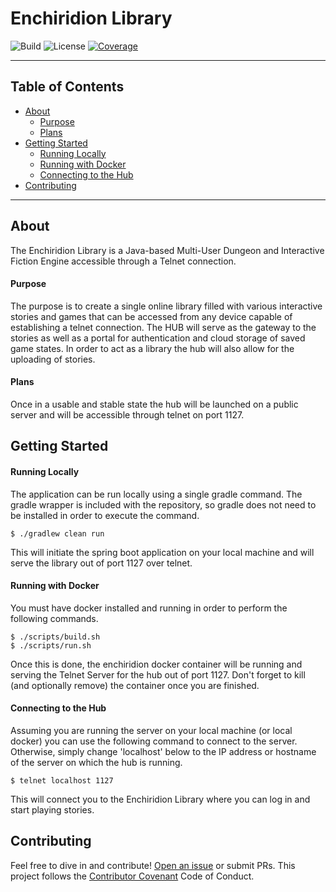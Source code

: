 # Enchiridion Library

![Build](https://travis-ci.org/sshookman/ProjectRead.svg?branch=master) ![License](https://img.shields.io/badge/license-GPL%20v3-brightgreen.svg) [![Coverage](https://codecov.io/gh/sshookman/ProjectRead/branch/master/graph/badge.svg)](https://codecov.io/gh/sshookman/ProjectRead)

---

## Table of Contents

- [About](#about)
  - [Purpose](#purpose)
  - [Plans](#plans)
- [Getting Started](#getting-started)
  - [Running Locally](#running-locally)
  - [Running with Docker](#running-with-docker)
  - [Connecting to the Hub](#connecting-to-the-hub)
- [Contributing](#contributing)

---

## About

The Enchiridion Library is a Java-based Multi-User Dungeon and Interactive Fiction Engine accessible
through a Telnet connection.

#### Purpose

The purpose is to create a single online library filled with various interactive stories and games
that can be accessed from any device capable of establishing a telnet connection. The HUB will serve
as the gateway to the stories as well as a portal for authentication and cloud storage of saved game
states. In order to act as a library the hub will also allow for the uploading of stories.

#### Plans

Once in a usable and stable state the hub will be launched on a public server and will be accessible
through telnet on port 1127.

## Getting Started

#### Running Locally

The application can be run locally using a single gradle command. The gradle wrapper is included
with the repository, so gradle does not need to be installed in order to execute the command.

```
$ ./gradlew clean run
```

This will initiate the spring boot application on your local machine and will serve the library out
of port 1127 over telnet.

#### Running with Docker

You must have docker installed and running in order to perform the following commands.

```
$ ./scripts/build.sh
$ ./scripts/run.sh
```

Once this is done, the enchiridion docker container will be running and serving the Telnet Server for
the hub out of port 1127. Don't forget to kill (and optionally remove) the container
once you are finished.

#### Connecting to the Hub

Assuming you are running the server on your local machine (or local docker) you can use
the following command to connect to the server. Otherwise, simply change 'localhost' below to the
IP address or hostname of the server on which the hub is running.

```
$ telnet localhost 1127
```

This will connect you to the Enchiridion Library where you can log in and start playing stories.


## Contributing

Feel free to dive in and contribute! [Open an issue](https://github.com/sshookman/ProjectRead/issues/new) or submit PRs.
This project follows the [Contributor Covenant](http://contributor-covenant.org/version/1/3/0/) Code of Conduct.
